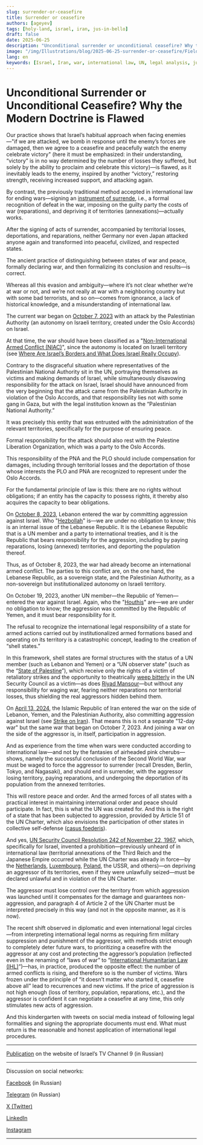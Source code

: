 ```yaml
---
slug: surrender-or-ceasefire
title: Surrender or ceasefire
authors: [ageyev]
tags: [holy-land, israel, iran, jus-in-bello]
draft: false
date: 2025-06-25
description: "Unconditional surrender or unconditional ceasefire? Why the current legal doctrine is wrong"
image: "/img/Illustrations/blog/2025-06-25-surrender-or-ceasefire/Field_Marshall_Keitel_signs_German_surrender_terms_in_Berlin_8_May_1945.jpg" 
lang: en
keywords: [Israel, Iran, war, international law, UN, legal analysis, jus in bello]
---
```


# Unconditional Surrender or Unconditional Ceasefire? Why the Modern Doctrine is Flawed

Our practice shows that Israel’s habitual approach when facing enemies—"if we are attacked, we bomb in response until the enemy’s forces are damaged, then we agree to a ceasefire and peacefully watch the enemy celebrate victory" (here it must be emphasized: in their understanding, “victory” is in no way determined by the number of losses they suffered, but solely by the ability to proclaim and celebrate this victory)—is flawed, as it inevitably leads to the enemy, inspired by another “victory,” restoring strength, receiving increased support, and attacking again.

By contrast, the previously traditional method accepted in international law for ending wars—signing an [instrument of surrende](https://en.wikipedia.org/wiki/Instrument_of_Surrender), i.e., a formal recognition of defeat in the war, imposing on the guilty party the costs of war (reparations), and depriving it of territories (annexations)—actually works.

After the signing of acts of surrender, accompanied by territorial losses, deportations, and reparations, neither Germany nor even Japan attacked anyone again and transformed into peaceful, civilized, and respected states.
<!-- truncate --> 

The ancient practice of distinguishing between states of war and peace, formally declaring war, and then formalizing its conclusion and results—is correct.

Whereas all this evasion and ambiguity—where it’s not clear whether we’re at war or not, and we’re not really at war with a neighboring country but with some bad terrorists, and so on—comes from ignorance, a lack of historical knowledge, and a misunderstanding of international law.

The current war began on [October 7, 2023](https://en.wikipedia.org/wiki/October_7_attacks) with an attack by the Palestinian Authority (an autonomy on Israeli territory, created under the Oslo Accords) on Israel.

At that time, the war should have been classified as a "[Non-International Armed Conflict (NIAC)](https://www.undrr.org/understanding-disaster-risk/terminology/hips/so0002)", since the autonomy is located on Israeli territory (see [Where Are Israel’s Borders and What Does Israel Really Occupy](https://international-law.info/ru/Holy-Land/borders_and_territory_of_israel/)).

Contrary to the disgraceful situation where representatives of the Palestinian National Authority sit in the UN, portraying themselves as victims and making demands of Israel, while simultaneously disavowing responsibility for the attack on Israel, Israel should have announced from the very beginning that the attack came from the Palestinian Authority in violation of the Oslo Accords, and that responsibility lies not with some gang in Gaza, but with the legal institution known as the “Palestinian National Authority.”

It was precisely this entity that was entrusted with the administration of the relevant territories, specifically for the purpose of ensuring peace.

Formal responsibility for the attack should also rest with the Palestine Liberation Organization, which was a party to the Oslo Accords.

This responsibility of the PNA and the PLO should include compensation for damages, including through territorial losses and the deportation of those whose interests the PLO and PNA are recognized to represent under the Oslo Accords.

For the fundamental principle of law is this: there are no rights without obligations; if an entity has the capacity to possess rights, it thereby also acquires the capacity to bear obligations.

On [October 8, 2023](https://en.wikipedia.org/wiki/Israel%E2%80%93Hezbollah_conflict_%282023%E2%80%93present%29), Lebanon entered the war by committing aggression against Israel. Who "[Hezbollah](https://en.wikipedia.org/wiki/Hezbollah)" is—we are under no obligation to know; this is an internal issue of the Lebanese Republic. It is the Lebanese Republic that is a UN member and a party to international treaties, and it is the Republic that bears responsibility for the aggression, including by paying reparations, losing (annexed) territories, and deporting the population thereof.

Thus, as of October 8, 2023, the war had already become an international armed conflict. The parties to this conflict are, on the one hand, the Lebanese Republic, as a sovereign state, and the Palestinian Authority, as a non-sovereign but institutionalized autonomy on Israeli territory.

On October 19, 2023, another UN member—the Republic of Yemen—entered the war against Israel. Again, who the "[Houthis](https://en.wikipedia.org/wiki/Houthis)" are—we are under no obligation to know; the aggression was committed by the Republic of Yemen, and it must bear responsibility for it.

The refusal to recognize the international legal responsibility of a state for armed actions carried out by institutionalized armed formations based and operating on its territory is a catastrophic concept, leading to the creation of “shell states.”

In this framework, shell states are formal structures with the status of a UN member (such as Lebanon and Yemen) or a “UN observer state” (such as the “[State of Palestine](https://international-law.info/Holy-Land/state_of_palestine/)”), which receive only the rights of a victim of retaliatory strikes and the opportunity to theatrically [weep bitterly](https://www.youtube.com/shorts/h8Uh9vIMqkU) in the UN Security Council as a victim—as does [Riyad Mansour](https://en.wikipedia.org/wiki/Riyad_Mansour)—but without any responsibility for waging war, fearing neither reparations nor territorial losses, thus shielding the real aggressors hidden behind them.

On [April 13, 2024](https://en.wikipedia.org/wiki/April_2024_Iranian_strikes_on_Israel), the Islamic Republic of Iran entered the war on the side of Lebanon, Yemen, and the Palestinian Authority, also committing aggression against Israel (see [Strike on Iran](https://international-law.info/blog/strike-on-iran)). That means this is not a separate "12-day war" but the same war that began on October 7, 2023. And joining a war on the side of the aggressor is, in itself, participation in aggression.

And as experience from the time when wars were conducted according to international law—and not by the fantasies of airheaded pink cherubs—shows, namely the successful conclusion of the Second World War, war must be waged to force the aggressor to surrender (recall Dresden, Berlin, Tokyo, and Nagasaki), and should end in surrender, with the aggressor losing territory, paying reparations, and undergoing the deportation of its population from the annexed territories.

This will restore peace and order. And the armed forces of all states with a practical interest in maintaining international order and peace should participate. In fact, this is what the UN was created for. And this is the right of a state that has been subjected to aggression, provided by Article 51 of the UN Charter, which also envisions the participation of other states in collective self-defense ([casus foederis](https://en.wikipedia.org/wiki/Casus_foederis)).

And yes, [UN Security Council Resolution 242 of November 22, 1967](https://en.wikipedia.org/wiki/United_Nations_Security_Council_Resolution_242), which, specifically for Israel, invented a prohibition—previously unheard of in international law (territorial annexations of the Third Reich and the Japanese Empire occurred while the UN Charter was already in force—by the [Netherlands](https://en.wikipedia.org/wiki/Dutch_annexation_of_German_territory_after_the_Second_World_War), [Luxembourg](https://en.wikipedia.org/wiki/Luxembourg_annexation_plans_after_the_Second_World_War), [Poland](https://en.wikipedia.org/wiki/Recovered_Territories), the USSR, and others)—on depriving an aggressor of its territories, even if they were unlawfully seized—must be declared unlawful and in violation of the UN Charter.

The aggressor must lose control over the territory from which aggression was launched until it compensates for the damage and guarantees non-aggression, and paragraph 4 of Article 2 of the UN Charter must be interpreted precisely in this way (and not in the opposite manner, as it is now).

The recent shift observed in diplomatic and even international legal circles—from interpreting international legal norms as requiring firm military suppression and punishment of the aggressor, with methods strict enough to completely deter future wars, to prioritizing a ceasefire with the aggressor at any cost and protecting the aggressor’s population (reflected even in the renaming of “laws of war” to “[International Humanitarian Law (IHL)](https://en.wikipedia.org/wiki/International_humanitarian_law)”)—has, in practice, produced the opposite effect: the number of armed conflicts is rising, and therefore so is the number of victims. Wars frozen under the principle of “it doesn’t matter who started it, ceasefire above all” lead to recurrences and new victims. If the price of aggression is not high enough (loss of territory, population, reparations, etc.), and the aggressor is confident it can negotiate a ceasefire at any time, this only stimulates new acts of aggression.

And this kindergarten with tweets on social media instead of following legal formalities and signing the appropriate documents must end. What must return is the reasonable and honest application of international legal procedures.

---

[Publication](https://www.9tv.co.il/item/93693) on the website of Israel’s TV Channel 9 (in Russian)

---

Discussion on social networks:

[Facebook](https://www.facebook.com/viktor.ageyev/posts/pfbid0Lb3REtzBeHDk3SLQUCrYj9BQLSgDsAfUtLojw8o3fxr4MkeqRk568cRukgiYzWZFl) (in Russian)

[Telegram](https://t.me/israel_9/110469) (in Russian) 

[X (Twitter)](https://x.com/ageyev/status/1937865975476445693) 

[LinkedIn](https://www.linkedin.com/posts/ageyev_surrender-or-ceasefire-international-law-activity-7343633284200816642-cUOT?utm_source=share&utm_medium=member_desktop&rcm=ACoAAABKOTQBA2A2b2Hx_vRrq4JgJGinG7maN4g) 

[Instagram](https://www.instagram.com/p/DLU2QixIoh1/) 

---


